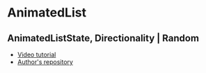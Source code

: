 #  AnimatedList
## AnimatedListState, Directionality | Random

- [Video tutorial](https://youtu.be/HyvNZUcrZgY)
- [Author's repository](https://github.com/TheTechDesigner/AnimatedList)

